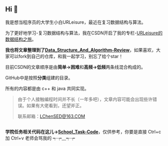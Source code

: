 ## Hi 👋
我是想当程序员的大学生小白URLeisure，最近在复习数据结构与算法。

为了更好地学习-复习数据结构与算法，我在CSDN开启了我的专栏-[URLeisure的数据结构之旅](https://blog.csdn.net/weixin_50564032/category_11588008.html?spm=1001.2014.3001.5482)。

**我也将文章整理到了[Data_Structure_And_Algorithm-Review](https://github.com/URLeisure/Data_Structure_And_Algorithm-Review)**，如果喜欢，大家可以fork到自己的仓库，和我一起学习，别忘了给个star！

目前CSDN的文章顺序是由**简单->困难**和**高频->低频**两条线混合构成的。

GitHub中是按照**分类**组建的目录。

所有的内容都是由 c++ 和 java 共同实现。

>由于个人接触编程时间并不长（一年多吧），文章内容可能会出现些许错误。如果有大佬看到，还望斧正。
>
>联系邮箱：LChenSED@163.COM

## 

**学院任务相关代码在这儿->[School_Task-Code](https://github.com/URLeisure/School_Task-Code)**，仅供参考，你要是直接 Ctrl+c 加 Ctrl+v 老师会骂我的 ┭┮﹏┭┮

<!--
**URLeisure/URLeisure** is a ✨ _special_ ✨ repository because its `README.md` (this file) appears on your GitHub profile.

Here are some ideas to get you started:

- 🔭 I’m currently working on ...
- 🌱 I’m currently learning ...
- 👯 I’m looking to collaborate on ...
- 🤔 I’m looking for help with ...
- 💬 Ask me about ...
- 📫 How to reach me: ...
- 😄 Pronouns: ...
- ⚡ Fun fact: ...
-->
